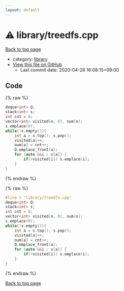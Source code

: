 ```yaml
---
layout: default
---
```


<!-- mathjax config similar to math.stackexchange -->
<script type="text/javascript" async
  src="https://cdnjs.cloudflare.com/ajax/libs/mathjax/2.7.5/MathJax.js?config=TeX-MML-AM_CHTML">
</script>
<script type="text/x-mathjax-config">
  MathJax.Hub.Config({
    TeX: { equationNumbers: { autoNumber: "AMS" }},
    tex2jax: {
      inlineMath: [ ['$','$'] ],
      processEscapes: true
    },
    "HTML-CSS": { matchFontHeight: false },
    displayAlign: "left",
    displayIndent: "2em"
  });
</script>

<script type="text/javascript" src="https://cdnjs.cloudflare.com/ajax/libs/jquery/3.4.1/jquery.min.js"></script>
<script src="https://cdn.jsdelivr.net/npm/jquery-balloon-js@1.1.2/jquery.balloon.min.js" integrity="sha256-ZEYs9VrgAeNuPvs15E39OsyOJaIkXEEt10fzxJ20+2I=" crossorigin="anonymous"></script>
<script type="text/javascript" src="../../assets/js/copy-button.js"></script>
<link rel="stylesheet" href="../../assets/css/copy-button.css" />


# :warning: library/treedfs.cpp

<a href="../../index.html">Back to top page</a>

* category: <a href="../../index.html#d521f765a49c72507257a2620612ee96">library</a>
* <a href="{{ site.github.repository_url }}/blob/master/library/treedfs.cpp">View this file on GitHub</a>
    - Last commit date: 2020-04-26 16:08:15+09:00




## Code

<a id="unbundled"></a>
{% raw %}
```cpp
deque<int> Q;
stack<int> s;
int cnt = 0;
vector<int> visited(n, 0), num(n);
s.emplace(0);
while(!s.empty()){
    int a = s.top(); s.pop();
    visited[a]++;
    num[a] = cnt++;
    Q.emplace_front(a);
    for (auto &&i : v[a]) {
        if(!visited[i]) s.emplace(i);
    }
}
```
{% endraw %}

<a id="bundled"></a>
{% raw %}
```cpp
#line 1 "library/treedfs.cpp"
deque<int> Q;
stack<int> s;
int cnt = 0;
vector<int> visited(n, 0), num(n);
s.emplace(0);
while(!s.empty()){
    int a = s.top(); s.pop();
    visited[a]++;
    num[a] = cnt++;
    Q.emplace_front(a);
    for (auto &&i : v[a]) {
        if(!visited[i]) s.emplace(i);
    }
}

```
{% endraw %}

<a href="../../index.html">Back to top page</a>

